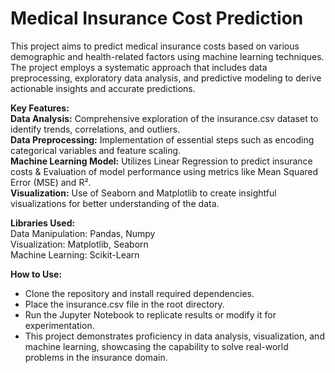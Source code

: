 # Medical Insurance Cost Prediction
This project aims to predict medical insurance costs based on various demographic and health-related factors using machine learning techniques. The project employs a systematic approach that includes data preprocessing, exploratory data analysis, and predictive modeling to derive actionable insights and accurate predictions.

**Key Features:**
<br/>
**Data Analysis:** Comprehensive exploration of the insurance.csv dataset to identify trends, correlations, and outliers.
<br/>
**Data Preprocessing:** Implementation of essential steps such as encoding categorical variables and feature scaling.
<br/>
**Machine Learning Model:** Utilizes Linear Regression to predict insurance costs & Evaluation of model performance using metrics like Mean Squared Error (MSE) and R².<br/>
**Visualization:** Use of Seaborn and Matplotlib to create insightful visualizations for better understanding of the data.<br/>

**Libraries Used:**
<br/>Data Manipulation: Pandas, Numpy
<br/>
Visualization: Matplotlib, Seaborn
<br/>
Machine Learning: Scikit-Learn

**How to Use:**
- Clone the repository and install required dependencies.
- Place the insurance.csv file in the root directory.
- Run the Jupyter Notebook to replicate results or modify it for experimentation.
- This project demonstrates proficiency in data analysis, visualization, and machine learning, showcasing the capability to solve real-world problems in the insurance domain.
